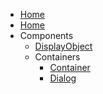 * [Home](/)
* [Home](/)
* Components
	* [DisplayObject](Components/DisplayObject.md)
	* Containers
		* [Container](Components/Container.md)
		* [Dialog](Components/Dialog.md)